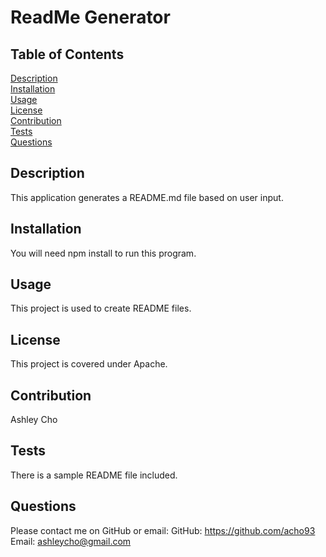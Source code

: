 
# ReadMe Generator

## Table of Contents 
[Description](#description)  
[Installation](#installation)  
[Usage](#usage)  
[License](#license)  
[Contribution](#contribution)  
[Tests](#test)  
[Questions](#question)  

## Description
This application generates a README.md file based on user input.

## Installation
You will need npm install to run this program.

## Usage
This project is used to create README files.

## License
This project is covered under Apache.

## Contribution
Ashley Cho

## Tests
There is a sample README file included.

## Questions
Please contact me on GitHub or email:
GitHub: https://github.com/acho93
Email: ashleycho@gmail.com

